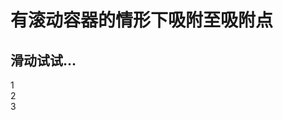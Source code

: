 # 有滚动容器的情形下吸附至吸附点

## 滑动试试...

<div :class="$style.container">
    <div :class="$style.box1">1</div>
    <div :class="$style.box2">2</div>
    <div :class="$style.box3">3</div>
</div>

<style module>
.container {
    width: 20rem;
    height: 20rem;
    background-color: white;
    display: flex;
    overflow-x: scroll;
    scroll-snap-type: x mandatory;
}
.container > div {
    min-width: 20rem;
    display: flex;
    justify-content: center;
    align-items: center;
    font-size: 10rem;
    color: white;
    scroll-snap-align: center;
}
.box1 {
    background-color: #faa;
}
.box2 {
    background-color: #afa;
}
.box3 {
    background-color: #aaf;
}
</style>
